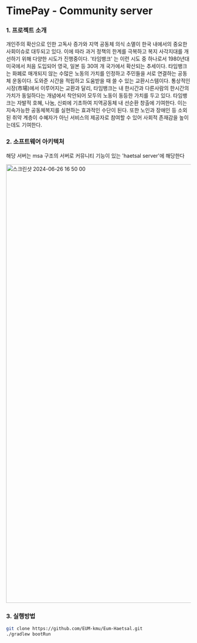 # TimePay - Community server


### 1. 프로젝트 소개
개인주의 확산으로 인한 고독사 증가와 지역 공동체 의식 소멸이 한국 내에서의 중요한 사회이슈로 대두되고 있다. 이에 따라 과거 정책의 한계를 극복하고 복지 사각지대를 개선하기 위해 다양한 시도가 진행중이다. '타임뱅크' 는 이런 시도 중 하나로서 1980년대 미국에서 처음 도입되어 영국, 일본 등 30여 개 국가에서 확산되는 추세이다.
타임뱅크는 화폐로 매개되지 않는 수많은 노동의 가치를 인정하고 주민들을 서로 연결하는 공동체 운동이다. 도와준 시간을 적립하고 도움받을 때 쓸 수 있는 교환시스템이다.
통상적인 시장(市場)에서 이루어지는 교환과 달리, 타임뱅크는 내 한시간과 다른사람의 한시간의 가치가 동일하다는 개념에서 착안되어 모두의 노동이 동등한 가치를 두고 있다. 타임뱅크는 자발적 호혜, 나눔, 신뢰에 기초하여 지역공동체 내 선순환 창출에 기여한다. 이는 지속가능한 공동체복지를 실현하는 효과적인 수단이 된다. 
또한 노인과 장애인 등 소외된 취약 계층이 수혜자가 아닌 서비스의 제공자로 참여할 수 있어 사회적 존재감을 높이는데도 기여한다.


### 2. 소프트웨어 아키텍처

해당 서버는 msa 구조의 서버로 커뮤니티 기능이 있는 'haetsal server'에 해당한다

<img width="1194" alt="스크린샷 2024-06-26 16 50 00" src="https://github.com/EUM-kmu/Eum-Haetsal/assets/66052043/795a33fc-4774-4fc9-a6ef-4c51a49cebca">



### 3. 실행방법
```bash
git clone https://github.com/EUM-kmu/Eum-Haetsal.git
./gradlew bootRun
```
